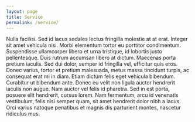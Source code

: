 ```yaml
---
layout: page
title: Service
permalink: /service/
---
```


Nulla facilisi. Sed id lacus sodales lectus fringilla molestie at at erat. Integer sit amet vehicula nisi. Morbi elementum tortor eu porttitor condimentum. Suspendisse ullamcorper libero et urna tristique, id lobortis justo pellentesque. Duis rutrum accumsan libero at dictum. Maecenas porta pretium iaculis. Sed dui dolor, semper id fringilla vel, efficitur quis eros. Donec varius, tortor et pretium malesuada, metus massa tincidunt turpis, ac consequat erat mi in diam. Etiam dictum felis eget vehicula bibendum. Curabitur ut bibendum ante. Donec eu velit non ligula auctor hendrerit iaculis non augue. Nam auctor vel felis id pharetra. Sed in est porta, posuere elit hendrerit, cursus lorem. Nam fermentum, arcu id venenatis vestibulum, felis nisi semper quam, sit amet hendrerit dolor nibh a lacus. Orci varius natoque penatibus et magnis dis parturient montes, nascetur ridiculus mus.